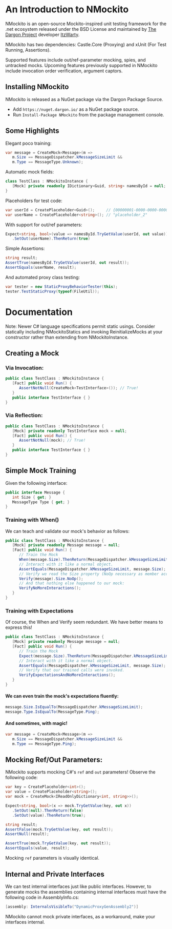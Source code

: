 # An Introduction to NMockito

NMockito is an open-source Mockito-inspired unit testing framework for the .net ecosystem released under the BSD License and maintained by [The Dargon Project](https://www.github.com/the-dargon-project) developer [ItzWarty](https://www.twitter.com/ItzWarty).

NMockito has two dependencies: Castle.Core (Proxying) and xUnit (For Test Running, Assertions). 

Supported features include out/ref-parameter mocking, spies, and untracked mocks. Upcoming features previously supported in NMockito include invocation order verification, argument captors.

## Installing NMockito
NMockito is released as a NuGet package via the Dargon Package Source.

* Add `https://nuget.dargon.io/` as a NuGet package source.
* Run `Install-Package NMockito` from the package management console.

## Some Highlights
Elegant poco training:
```csharp
var message = CreateMock<Message>(m =>
   m.Size == MessageDispatcher.kMessageSizeLimit &&
   m.Type == MessageType.Unknown);
```
Automatic mock fields:
```csharp
class TestClass : NMockitoInstance {
   [Mock] private readonly IDictionary<Guid, string> namesById = null;
}
```
Placeholders for test code:
```csharp
var userId = CreatePlaceholder<Guid>();     // {00000001-0000-0000-0000-000000000000}
var userName = CreatePlaceholder<string>(); // "placeholder_2"
```
With support for out/ref parameters:
```csharp
Expect<string, bool>(value => namesById.TryGetValue(userId, out value))
   .SetOut(userName).ThenReturn(true)
```
Simple Assertions:
```csharp
string result;
AssertTrue(namesById.TryGetValue(userId, out result));
AssertEquals(userName, result);
```
And automated proxy class testing:
```csharp
var tester = new StaticProxyBehaviorTester(this);
tester.TestStaticProxy(typeof(FileUtil));
```

# Documentation
Note: Newer C# language specifications permit static usings. Consider statically including NMockitoStatics and invoking ReinitializeMocks at your constructor rather than extending from NMockitoInstance.
## Creating a Mock
### Via Invocation:
```csharp
public class TestClass : NMockitoInstance {
   [Fact] public void Run() {
      AssertNotNull(CreateMock<TestInterface>()); // True!
   }
   public interface TestInterface { }
}
```
### Via Reflection:
```csharp
public class TestClass : NMockitoInstance {
   [Mock] private readonly TestInterface mock = null;
   [Fact] public void Run() {
      AssertNotNull(mock); // True!
   }
   public interface TestInterface { }
}
```
## Simple Mock Training
Given the following interface:
```csharp
public interface Message {
   int Size { get; }
   MessageType Type { get; } 
}
```

### Training with When()
We can teach and validate our mock's behavior as follows:
```csharp
public class TestClass : NMockitoInstance {
   [Mock] private readonly Message message = null;
   [Fact] public void Run() {
      // Train the Mock
      When(message.Size).ThenReturn(MessageDispatcher.kMessageSizeLimit);
      // Interact with it like a normal object.
      AssertEquals(MessageDispatcher.kMessageSizeLimit, message.Size);
      // Verify we read the Size property (NoOp necessary as member accesses aren't statements)
      Verify(message).Size.NoOp();
      // And that nothing else happened to our mock:
      VerifyNoMoreInteractions();
   }
}
```
### Training with Expectations
Of course, the When and Verify seem redundant. We have better means to express this!
```csharp
public class TestClass : NMockitoInstance {
   [Mock] private readonly Message message = null;
   [Fact] public void Run() {
      // Train the Mock
      Expect(message.Size).ThenReturn(MessageDispatcher.kMessageSizeLimit);
      // Interact with it like a normal object.
      AssertEquals(MessageDispatcher.kMessageSizeLimit, message.Size);
      // Verify that our trained calls were invoked.
      VerifyExpectationsAndNoMoreInteractions();
   }
}
```
#### We can even train the mock's expectations fluently:
```csharp
message.Size.IsEqualTo(MessageDispatcher.kMessageSizeLimit);
message.Type.IsEqualTo(MessageType.Ping);
```
#### And sometimes, with magic!
```csharp
var message = CreateMock<Message>(m =>
   m.Size == MessageDispatcher.kMessageSizeLimit &&
   m.Type == MessageType.Ping);
```

## Mocking Ref/Out Parameters:
NMockito supports mocking C#'s `ref` and `out` parameters! Observe the following code:
```csharp
var key = CreatePlaceholder<int>();
var value = CreatePlaceholder<string>();
var mock = CreateMock<IReadOnlyDictionary<int, string>>();

Expect<string, bool>(x => mock.TryGetValue(key, out x))
   .SetOut(null).ThenReturn(false)
   .SetOut(value).ThenReturn(true);

string result;
AssertFalse(mock.TryGetValue(key, out result));
AssertNull(result);

AssertTrue(mock.TryGetValue(key, out result));
AssertEquals(value, result);
```
Mocking `ref` parameters is visually identical.

## Internal and Private Interfaces
We can test internal interfaces just like public interfaces. However, to generate mocks the assemblies containing internal interfaces must have the following code in AssemblyInfo.cs:

```csharp
[assembly: InternalsVisibleTo("DynamicProxyGenAssembly2")]
```

NMockito cannot mock private interfaces, as a workaround, make your interfaces internal.
